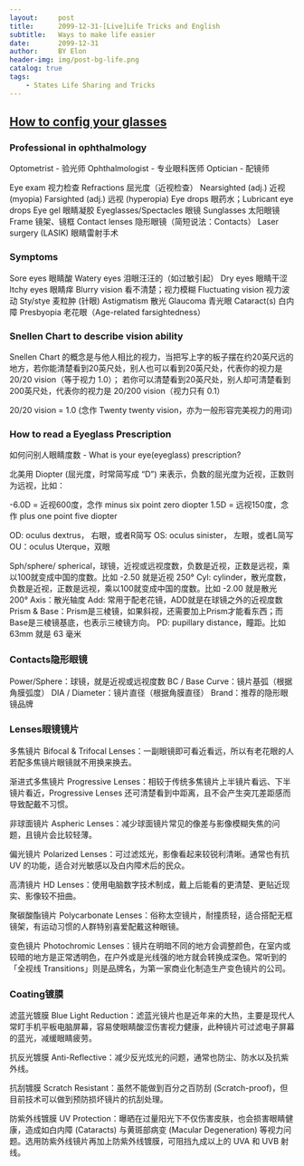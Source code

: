 ```yaml
---
layout:     post
title:      2099-12-31-[Live]Life Tricks and English
subtitle:   Ways to make life easier
date:       2099-12-31
author:     BY Elon
header-img: img/post-bg-life.png
catalog: true
tags:
    - States Life Sharing and Tricks
---
```

## [How to config your glasses](https://zhuanlan.zhihu.com/p/41607252)
### Professional in ophthalmology
Optometrist - 验光师
Ophthalmologist - 专业眼科医师
Optician - 配镜师

Eye exam 视力检查
Refractions 屈光度（近视检查）
Nearsighted (adj.) 近视 (myopia)
Farsighted (adj.) 远视  (hyperopia)
Eye drops 眼药水；Lubricant eye drops 
Eye gel 眼睛凝胶
Eyeglasses/Spectacles 眼镜
Sunglasses 太阳眼镜
Frame 镜架、镜框
Contact lenses 隐形眼镜（简短说法：Contacts）
Laser surgery (LASIK) 眼睛雷射手术

### Symptoms
Sore eyes 眼睛酸
Watery eyes 泪眼汪汪的（如过敏引起）
Dry eyes 眼睛干涩
Itchy eyes 眼睛痒
Blurry vision 看不清楚；视力模糊
Fluctuating vision 视力波动
Sty/stye 麦粒肿 (针眼)
Astigmatism 散光
Glaucoma 青光眼
Cataract(s) 白内障
Presbyopia 老花眼（Age-related farsightedness）

### Snellen Chart to describe vision ability
Snellen Chart 的概念是与他人相比的视力，当把写上字的板子摆在约20英尺远的地方，若你能清楚看到20英尺处，别人也可以看到20英尺处，代表你的视力是 20/20 vision（等于视力 1.0）； 若你可以清楚看到20英尺处，别人却可清楚看到200英尺处，代表你的视力是 20/200 vision（视力只有 0.1）

20/20 vision = 1.0 (念作 Twenty twenty vision，亦为一般形容完美视力的用词)


### How to read a Eyeglass Prescription
如何问别人眼睛度数 - What is your eye(eyeglass) prescription?

北美用 Diopter (屈光度，时常简写成 “D”) 来表示，负数的屈光度为近视，正数则为远视，比如：

-6.0D = 近视600度，念作 minus six point zero diopter
1.5D = 远视150度，念作 plus one point five diopter

OD: oculus dextrus， 右眼，或者R简写
OS: oculus sinister， 左眼，或者L简写
OU：oculus Uterque，双眼

Sph/sphere/ spherical，球镜，近视或远视度数，负数是近视，正数是远视，乘以100就变成中国的度数。比如 -2.50 就是近视 250°
Cyl: cylinder，散光度数，负数是近视，正数是远视，乘以100就变成中国的度数。比如 -2.00 就是散光 200°
Axis：散光轴度
Add: 常用于配老花镜，ADD就是在球镜之外的近视度数
Prism & Base：Prism是三棱镜，如果斜视，还需要加上Prism才能看东西；而Base是三棱镜基底，也表示三棱镜方向。
PD: pupillary distance，瞳距。比如 63mm 就是 63 毫米

### Contacts隐形眼镜
Power/Sphere：球镜，就是近视或远视度数
BC / Base Curve：镜片基弧（根据角膜弧度）
DIA / Diameter：镜片直径（根据角膜直径）
Brand：推荐的隐形眼镜品牌

### Lenses眼镜镜片
多焦镜片 Bifocal & Trifocal Lenses：一副眼镜即可看近看远，所以有老花眼的人若配多焦镜片眼镜就不用换来换去。

渐进式多焦镜片 Progressive Lenses：相较于传统多焦镜片上半镜片看远、下半镜片看近，Progressive Lenses 还可清楚看到中距离，且不会产生突兀差距感而导致配戴不习惯。

非球面镜片 Aspheric Lenses：减少球面镜片常见的像差与影像模糊失焦的问题，且镜片会比较轻薄。

偏光镜片 Polarized Lenses：可过滤炫光，影像看起来较锐利清晰。通常也有抗 UV 的功能，适合对光敏感以及白内障术后的民众。

高清镜片 HD Lenses：使用电脑数字技术制成，戴上后能看的更清楚、更贴近现实、影像较不扭曲。

聚碳酸酯镜片 Polycarbonate Lenses：俗称太空镜片，耐撞质轻，适合搭配无框镜架，有运动习惯的人群特别喜爱配戴这种眼镜。

变色镜片 Photochromic Lenses：镜片在明暗不同的地方会调整颜色，在室内或较暗的地方是正常透明色，在户外或是光线强的地方就会转换成深色。常听到的「全视线 Transitions」则是品牌名，为第一家商业化制造生产变色镜片的公司。

### Coating镀膜
滤蓝光镀膜 Blue Light Reduction：滤蓝光镜片也是近年来的大热，主要是现代人常盯手机平板电脑屏幕，容易使眼睛酸涩伤害视力健康，此种镜片可过滤电子屏幕的蓝光，减缓眼睛疲劳。

抗反光镀膜 Anti-Reflective：减少反光炫光的问题，通常也防尘、防水以及抗紫外线。

抗刮镀膜 Scratch Resistant：虽然不能做到百分之百防刮 (Scratch-proof)，但目前技术可以做到预防损坏镜片的抗刮处理。

防紫外线镀膜 UV Protection：曝晒在过量阳光下不仅伤害皮肤，也会损害眼睛健康，造成如白内障 (Cataracts) 与黄斑部病变 (Macular Degeneration) 等视力问题。选用防紫外线镜片再加上防紫外线镀膜，可阻挡九成以上的 UVA 和 UVB 射线。